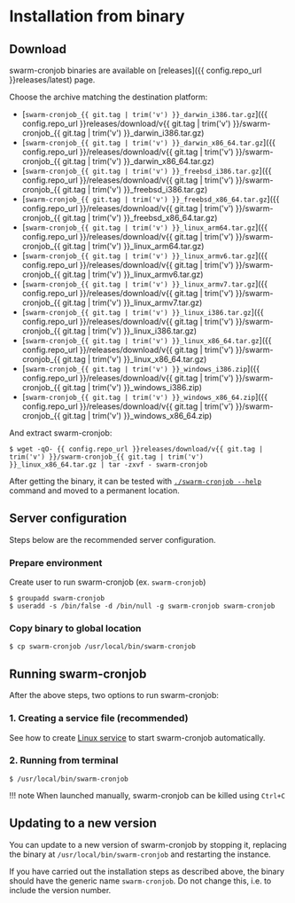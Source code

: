 # Installation from binary

## Download

swarm-cronjob binaries are available on [releases]({{ config.repo_url }}releases/latest) page.

Choose the archive matching the destination platform:

* [`swarm-cronjob_{{ git.tag | trim('v') }}_darwin_i386.tar.gz`]({{ config.repo_url }}releases/download/v{{ git.tag | trim('v') }}/swarm-cronjob_{{ git.tag | trim('v') }}_darwin_i386.tar.gz)
* [`swarm-cronjob_{{ git.tag | trim('v') }}_darwin_x86_64.tar.gz`]({{ config.repo_url }}/releases/download/v{{ git.tag | trim('v') }}/swarm-cronjob_{{ git.tag | trim('v') }}_darwin_x86_64.tar.gz)
* [`swarm-cronjob_{{ git.tag | trim('v') }}_freebsd_i386.tar.gz`]({{ config.repo_url }}/releases/download/v{{ git.tag | trim('v') }}/swarm-cronjob_{{ git.tag | trim('v') }}_freebsd_i386.tar.gz)
* [`swarm-cronjob_{{ git.tag | trim('v') }}_freebsd_x86_64.tar.gz`]({{ config.repo_url }}/releases/download/v{{ git.tag | trim('v') }}/swarm-cronjob_{{ git.tag | trim('v') }}_freebsd_x86_64.tar.gz)
* [`swarm-cronjob_{{ git.tag | trim('v') }}_linux_arm64.tar.gz`]({{ config.repo_url }}/releases/download/v{{ git.tag | trim('v') }}/swarm-cronjob_{{ git.tag | trim('v') }}_linux_arm64.tar.gz)
* [`swarm-cronjob_{{ git.tag | trim('v') }}_linux_armv6.tar.gz`]({{ config.repo_url }}/releases/download/v{{ git.tag | trim('v') }}/swarm-cronjob_{{ git.tag | trim('v') }}_linux_armv6.tar.gz)
* [`swarm-cronjob_{{ git.tag | trim('v') }}_linux_armv7.tar.gz`]({{ config.repo_url }}/releases/download/v{{ git.tag | trim('v') }}/swarm-cronjob_{{ git.tag | trim('v') }}_linux_armv7.tar.gz)
* [`swarm-cronjob_{{ git.tag | trim('v') }}_linux_i386.tar.gz`]({{ config.repo_url }}/releases/download/v{{ git.tag | trim('v') }}/swarm-cronjob_{{ git.tag | trim('v') }}_linux_i386.tar.gz)
* [`swarm-cronjob_{{ git.tag | trim('v') }}_linux_x86_64.tar.gz`]({{ config.repo_url }}/releases/download/v{{ git.tag | trim('v') }}/swarm-cronjob_{{ git.tag | trim('v') }}_linux_x86_64.tar.gz)
* [`swarm-cronjob_{{ git.tag | trim('v') }}_windows_i386.zip`]({{ config.repo_url }}/releases/download/v{{ git.tag | trim('v') }}/swarm-cronjob_{{ git.tag | trim('v') }}_windows_i386.zip)
* [`swarm-cronjob_{{ git.tag | trim('v') }}_windows_x86_64.zip`]({{ config.repo_url }}/releases/download/v{{ git.tag | trim('v') }}/swarm-cronjob_{{ git.tag | trim('v') }}_windows_x86_64.zip)

And extract swarm-cronjob:

```shell
$ wget -qO- {{ config.repo_url }}releases/download/v{{ git.tag | trim('v') }}/swarm-cronjob_{{ git.tag | trim('v') }}_linux_x86_64.tar.gz | tar -zxvf - swarm-cronjob
```

After getting the binary, it can be tested with [`./swarm-cronjob --help`](../usage/cli.md) command and moved to a permanent location.

## Server configuration

Steps below are the recommended server configuration.

### Prepare environment

Create user to run swarm-cronjob (ex. `swarm-cronjob`)

```shell
$ groupadd swarm-cronjob
$ useradd -s /bin/false -d /bin/null -g swarm-cronjob swarm-cronjob
```

### Copy binary to global location

```shell
$ cp swarm-cronjob /usr/local/bin/swarm-cronjob
```

## Running swarm-cronjob

After the above steps, two options to run swarm-cronjob:

### 1. Creating a service file (recommended)

See how to create [Linux service](linux-service.md) to start swarm-cronjob automatically.

### 2. Running from terminal

```shell
$ /usr/local/bin/swarm-cronjob
```

!!! note
    When launched manually, swarm-cronjob can be killed using `Ctrl+C`

## Updating to a new version

You can update to a new version of swarm-cronjob by stopping it, replacing the binary at `/usr/local/bin/swarm-cronjob` and restarting the instance.

If you have carried out the installation steps as described above, the binary should have the generic name `swarm-cronjob`. Do not change this, i.e. to include the version number.
